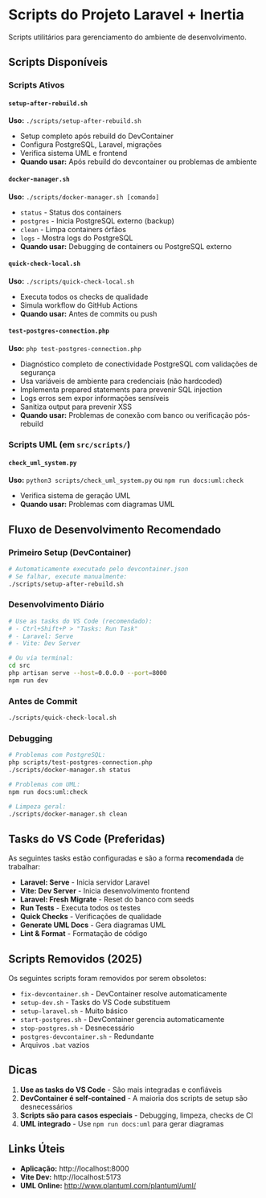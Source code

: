 # Scripts do Projeto Laravel + Inertia

Scripts utilitários para gerenciamento do ambiente de desenvolvimento.

## Scripts Disponíveis

### Scripts Ativos

#### `setup-after-rebuild.sh`

**Uso:** `./scripts/setup-after-rebuild.sh`

-   Setup completo após rebuild do DevContainer
-   Configura PostgreSQL, Laravel, migrações
-   Verifica sistema UML e frontend
-   **Quando usar:** Após rebuild do devcontainer ou problemas de ambiente

#### `docker-manager.sh`

**Uso:** `./scripts/docker-manager.sh [comando]`

-   `status` - Status dos containers
-   `postgres` - Inicia PostgreSQL externo (backup)
-   `clean` - Limpa containers órfãos
-   `logs` - Mostra logs do PostgreSQL
-   **Quando usar:** Debugging de containers ou PostgreSQL externo

#### `quick-check-local.sh`

**Uso:** `./scripts/quick-check-local.sh`

-   Executa todos os checks de qualidade
-   Simula workflow do GitHub Actions
-   **Quando usar:** Antes de commits ou push

#### `test-postgres-connection.php`

**Uso:** `php test-postgres-connection.php`

-   Diagnóstico completo de conectividade PostgreSQL com validações de segurança
-   Usa variáveis de ambiente para credenciais (não hardcoded)
-   Implementa prepared statements para prevenir SQL injection
-   Logs erros sem expor informações sensíveis
-   Sanitiza output para prevenir XSS
-   **Quando usar:** Problemas de conexão com banco ou verificação pós-rebuild

### Scripts UML (em `src/scripts/`)

#### `check_uml_system.py`

**Uso:** `python3 scripts/check_uml_system.py` ou `npm run docs:uml:check`

-   Verifica sistema de geração UML
-   **Quando usar:** Problemas com diagramas UML

## Fluxo de Desenvolvimento Recomendado

### Primeiro Setup (DevContainer)

```bash
# Automaticamente executado pelo devcontainer.json
# Se falhar, execute manualmente:
./scripts/setup-after-rebuild.sh
```

### Desenvolvimento Diário

```bash
# Use as tasks do VS Code (recomendado):
# - Ctrl+Shift+P > "Tasks: Run Task"
# - Laravel: Serve
# - Vite: Dev Server

# Ou via terminal:
cd src
php artisan serve --host=0.0.0.0 --port=8000
npm run dev
```

### Antes de Commit

```bash
./scripts/quick-check-local.sh
```

### Debugging

```bash
# Problemas com PostgreSQL:
php scripts/test-postgres-connection.php
./scripts/docker-manager.sh status

# Problemas com UML:
npm run docs:uml:check

# Limpeza geral:
./scripts/docker-manager.sh clean
```

## Tasks do VS Code (Preferidas)

As seguintes tasks estão configuradas e são a forma **recomendada** de trabalhar:

-   **Laravel: Serve** - Inicia servidor Laravel
-   **Vite: Dev Server** - Inicia desenvolvimento frontend
-   **Laravel: Fresh Migrate** - Reset do banco com seeds
-   **Run Tests** - Executa todos os testes
-   **Quick Checks** - Verificações de qualidade
-   **Generate UML Docs** - Gera diagramas UML
-   **Lint & Format** - Formatação de código

## Scripts Removidos (2025)

Os seguintes scripts foram removidos por serem obsoletos:

-   `fix-devcontainer.sh` - DevContainer resolve automaticamente
-   `setup-dev.sh` - Tasks do VS Code substituem
-   `setup-laravel.sh` - Muito básico
-   `start-postgres.sh` - DevContainer gerencia automaticamente
-   `stop-postgres.sh` - Desnecessário
-   `postgres-devcontainer.sh` - Redundante
-   Arquivos `.bat` vazios

## Dicas

1. **Use as tasks do VS Code** - São mais integradas e confiáveis
2. **DevContainer é self-contained** - A maioria dos scripts de setup são desnecessários
3. **Scripts são para casos especiais** - Debugging, limpeza, checks de CI
4. **UML integrado** - Use `npm run docs:uml` para gerar diagramas

## Links Úteis

-   **Aplicação:** http://localhost:8000
-   **Vite Dev:** http://localhost:5173
-   **UML Online:** http://www.plantuml.com/plantuml/uml/
